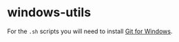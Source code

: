 # windows-utils

For the `.sh` scripts you will need to install [Git for Windows](https://git-scm.com/download/win).
